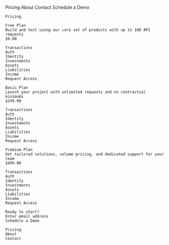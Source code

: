 Pricing
    About
    Contact
    Schedule a Demo

    Pricing

    Free Plan
    Build and test using our core set of products with up to 100 API requests
    $0.00
    
    Transactions
    Auth
    Identity
    Investments
    Assets
    Liabilities
    Income
    Request Access

    Basic Plan
    Launch your project with unlimited requests and no contractual minimums
    $249.00
    
    Transactions
    Auth
    Identity
    Investments
    Assets
    Liabilities
    Income
    Request Access

    Premium Plan
    Get tailored solutions, volume pricing, and dedicated support for your team
    $499.00
    
    Transactions
    Auth
    Identity
    Investments
    Assets
    Liabilities
    Income
    Request Access

    Ready to start? 
    Enter email address 
    Schedule a Demo

    Pricing
    About
    Contact